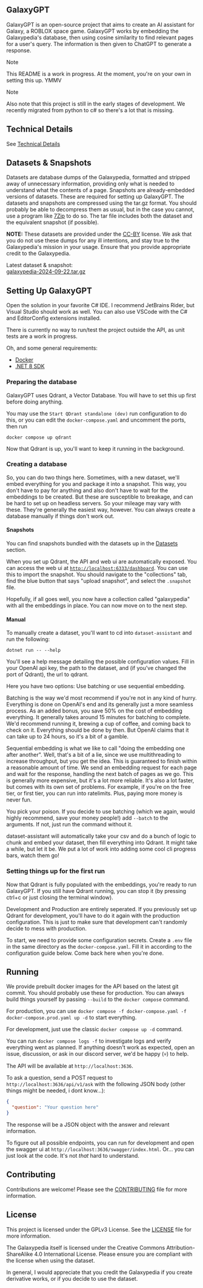 ## GalaxyGPT
GalaxyGPT is an open-source project that aims to create an AI assistant for Galaxy, a ROBLOX space game. GalaxyGPT works by embedding the Galaxypedia's database, then using cosine similarity to find relevant pages for a user's query. The information is then given to ChatGPT to generate a response.

> [!NOTE]
> This README is a work in progress. At the moment, you're on your own in setting this up. YMMV

> [!NOTE]
> Also note that this project is still in the early stages of development. We recently migrated from python to c# so there's a lot that is missing.

## Technical Details
See [Technical Details](https://blog.smallketchup.ca/galaxypedia/2024/08/14/GalaxyGPT.html#:~:text=in%20your%20pocket!-,technical%20details,-This%20is%20the)

## Datasets & Snapshots
Datasets are database dumps of the Galaxypedia, formatted and stripped away of unnecessary information, providing only what is needed to understand what the contents of a page. Snapshots are already-embedded versions of datasets. These are required for setting up GalaxyGPT. The datasets and snapshots are compressed using the tar.gz format. You should probably be able to decompress them as usual, but in the case you cannot, use a program like [7Zip](https://www.7-zip.org/) to do so. The tar file includes both the dataset and the equivalent snapshot (if possible).

**NOTE:** These datasets are provided under the [CC-BY](https://creativecommons.org/licenses/by/4.0/) license. We ask that you do not use these dumps for any ill intentions, and stay true to the Galaxypedia's mission in your usage. Ensure that you provide appropriate credit to the Galaxypedia.

Latest dataset & snapshot:  
[galaxypedia-2024-09-22.tar.gz](https://github.com/user-attachments/files/17181662/galaxypedia-2024-09-22.tar.gz)


## Setting Up GalaxyGPT
Open the solution in your favorite C# IDE. I recommend JetBrains Rider, but Visual Studio should work as well. You can also use VSCode with the C# and EditorConfig extensions installed.

There is currently no way to run/test the project outside the API, as unit tests are a work in progress.

Oh, and some general requirements:
- [Docker](https://www.docker.com/)
- [.NET 8 SDK](https://dotnet.microsoft.com/en-us/download)

### Preparing the database
GalaxyGPT uses Qdrant, a Vector Database. You will have to set this up first before doing anything.

You may use the `Start QDrant standalone (dev)` run configuration to do this, or you can edit the `docker-compose.yaml` and uncomment the ports, then run
```
docker compose up qdrant
```

Now that Qdrant is up, you'll want to keep it running in the background.
### Creating a database
So, you can do two things here. Sometimes, with a new dataset, we'll embed everything for you and package it into a snapshot. This way, you don't have to pay for anything and also don't have to wait for the embeddings to be created. But these are susceptible to breakage, and can be hard to set up on headless servers. So your mileage may vary with these. They're generally the easiest way, however. You can always create a database manually if things don't work out.

#### Snapshots
You can find snapshots bundled with the datasets up in the [Datasets](#Datasets) section.

When you set up Qdrant, the API and web ui are automatically exposed. You can access the web ui at [`http://localhost:6333/dashboard`](http://localhost:6333/dashboard#/collections). You can use this to import the snapshot. You should navigate to the "collections" tab, find the blue button that says "upload snapshot", and select the `.snapshot` file.

Hopefully, if all goes well, you now have a collection called "galaxypedia" with all the embeddings in place. You can now move on to the next step.

#### Manual
To manually create a dataset, you'll want to cd into `dataset-assistant` and run the following:
```
dotnet run -- --help
```
You'll see a help message detailing the possible configuration values. Fill in your OpenAI api key, the path to the dataset, and (if you've changed the port of Qdrant), the url to qdrant.

Here you have two options: Use batching or use sequential embedding.

Batching is the way we'd most recommend if you're not in any kind of hurry. Everything is done on OpenAI's end and its generally just a more seamless process. As an added bonus, you save 50% on the cost of embedding everything. It generally takes around 15 minutes for batching to complete. We'd recommend running it, brewing a cup of coffee, and coming back to check on it. Everything should be done by then. But OpenAI claims that it can take up to 24 hours, so it's a bit of a gamble.

Sequential embedding is what we like to call "doing the embedding one after another". Well, that's a bit of a lie, since we use multithreading to increase throughput, but you get the idea. This is guaranteed to finish within a reasonable amount of time. We send an embedding request for each page and wait for the response, handling the next batch of pages as we go. This is generally more expensive, but it's a lot more reliable. It's also a lot faster, but comes with its own set of problems. For example, if you're on the free tier, or first tier, you can run into ratelimits. Plus, paying more money is never fun.

You pick your poison. If you decide to use batching (which we again, would highly recommend, save your money people!) add `--batch` to the arguments. If not, just run the command without it.

dataset-assistant will automatically take your csv and do a bunch of logic to chunk and embed your dataset, then fill everything into Qdrant. It might take a while, but let it be. We put a lot of work into adding some cool cli progress bars, watch them go!

### Setting things up for the first run
Now that Qdrant is fully populated with the embeddings, you're ready to run GalaxyGPT. If you still have Qdrant running, you can stop it (by pressing ctrl+c or just closing the terminal window).

Development and Production are entirely seperated. If you previously set up Qdrant for development, you'll have to do it again with the production configuration. This is just to make sure that development can't randomly decide to mess with production.

To start, we need to provide some configuration secrets. Create a `.env` file in the same directory as the `docker-compose.yaml`. Fill it in according to the configuration guide below. Come back here when you're done.

## Running
We provide prebuilt docker images for the API based on the latest git commit. You should probably use these for production. You can always build things yourself by passing `--build` to the `docker compose` command.

For production, you can use `docker compose -f docker-compose.yaml -f docker-compose.prod.yaml up -d` to start everything.

For development, just use the classic `docker compose up -d` command.

You can run `docker compose logs -f` to investigate logs and verify everything went as planned. If anything doesn't work as expected, open an issue, discussion, or ask in our discord server, we'd be happy (💀) to help.

The API will be available at `http://localhost:3636`.

To ask a question, send a POST request to `http://localhost:3636/api/v1/ask` with the following JSON body (other things might be needed, i dont know...):
```json
{
  "question": "Your question here"
}
```
The response will be a JSON object with the answer and relevant information.

To figure out all possible endpoints, you can run for development and open the swagger ui at `http://localhost:3636/swagger/index.html`. Or... you can just look at the code. It's not *that* hard to understand.

## Contributing
Contributions are welcome! Please see the [CONTRIBUTING](CONTRIBUTING.md) file for more information.

## License
This project is licensed under the GPLv3 License. See the [LICENSE](LICENSE) file for more information.

The Galaxypedia itself is licensed under the Creative Commons Attribution-ShareAlike 4.0 International License. Please ensure you are compliant with the license when using the dataset.

In general, I would appreciate that you credit the Galaxypedia if you create derivative works, or if you decide to use the dataset.
